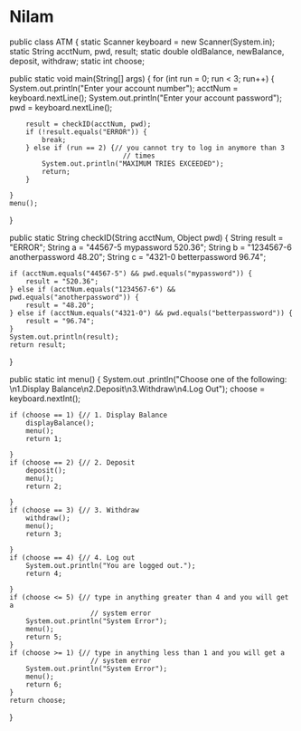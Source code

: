 # Nilam
public class ATM {
static Scanner keyboard = new Scanner(System.in);
static String acctNum, pwd, result;
static double oldBalance, newBalance, deposit, withdraw;
static int choose;

public static void main(String[] args) {
    for (int run = 0; run < 3; run++) {
        System.out.println("Enter your account number");
        acctNum = keyboard.nextLine();
        System.out.println("Enter your account password");
        pwd = keyboard.nextLine();

        result = checkID(acctNum, pwd);
        if (!result.equals("ERROR")) {
            break;
        } else if (run == 2) {// you cannot try to log in anymore than 3
                                // times
            System.out.println("MAXIMUM TRIES EXCEEDED");
            return;
        }

    }
    menu();
}

public static String checkID(String acctNum, Object pwd) {
    String result = "ERROR";
    String a = "44567-5 mypassword 520.36";
    String b = "1234567-6 anotherpassword 48.20";
    String c = "4321-0 betterpassword 96.74";

    if (acctNum.equals("44567-5") && pwd.equals("mypassword")) {
        result = "520.36";
    } else if (acctNum.equals("1234567-6") && pwd.equals("anotherpassword")) {
        result = "48.20";
    } else if (acctNum.equals("4321-0") && pwd.equals("betterpassword")) {
        result = "96.74";
    }
    System.out.println(result);
    return result;
}

public static int menu() {
    System.out
            .println("Choose one of the following: \n1.Display Balance\n2.Deposit\n3.Withdraw\n4.Log Out");
    choose = keyboard.nextInt();

    if (choose == 1) {// 1. Display Balance
        displayBalance();
        menu();
        return 1;

    }
    if (choose == 2) {// 2. Deposit
        deposit();
        menu();
        return 2;

    }
    if (choose == 3) {// 3. Withdraw
        withdraw();
        menu();
        return 3;

    }
    if (choose == 4) {// 4. Log out
        System.out.println("You are logged out.");
        return 4;

    }
    if (choose <= 5) {// type in anything greater than 4 and you will get a
                        // system error
        System.out.println("System Error");
        menu();
        return 5;
    }
    if (choose >= 1) {// type in anything less than 1 and you will get a
                        // system error
        System.out.println("System Error");
        menu();
        return 6;
    }
    return choose;

}
